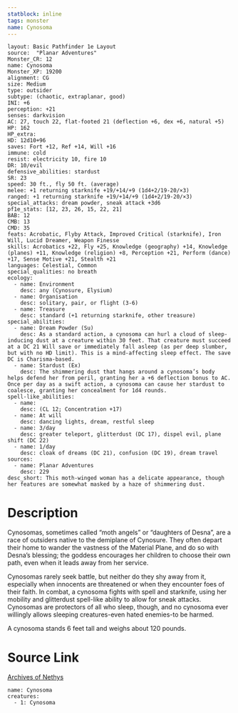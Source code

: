 ```yaml
---
statblock: inline
tags: monster
name: Cynosoma
---
```

```statblock
layout: Basic Pathfinder 1e Layout
source:  "Planar Adventures"
Monster_CR: 12
name: Cynosoma
Monster_XP: 19200
alignment: CG
size: Medium
type: outsider
subtype: (chaotic, extraplanar, good)
INI: +6
perception: +21
senses: darkvision
AC: 27, touch 22, flat-footed 21 (deflection +6, dex +6, natural +5)
HP: 162
HP_extra: 
HD: 12d10+96
saves: Fort +12, Ref +14, Will +16
immune: cold
resist: electricity 10, fire 10
DR: 10/evil
defensive_abilities: stardust
SR: 23
speed: 30 ft., fly 50 ft. (average)
melee: +1 returning starknife +19/+14/+9 (1d4+2/19-20/×3)
ranged: +1 returning starknife +19/+14/+9 (1d4+2/19-20/×3)
special_attacks: dream powder, sneak attack +3d6
pf1e_stats: [12, 23, 26, 15, 22, 21]
BAB: 12
CMB: 13
CMD: 35
feats: Acrobatic, Flyby Attack, Improved Critical (starknife), Iron Will, Lucid Dreamer, Weapon Finesse
skills: Acrobatics +22, Fly +25, Knowledge (geography) +14, Knowledge (planes) +11, Knowledge (religion) +8, Perception +21, Perform (dance) +17, Sense Motive +21, Stealth +21
languages: Celestial, Common
special_qualities: no breath
ecology:
  - name: Environment
    desc: any (Cynosure, Elysium)
  - name: Organisation
    desc: solitary, pair, or flight (3-6)
  - name: Treasure
    desc: standard (+1 returning starknife, other treasure)
special_abilities:
  - name: Dream Powder (Su)
    desc: As a standard action, a cynosoma can hurl a cloud of sleep-inducing dust at a creature within 30 feet. That creature must succeed at a DC 21 Will save or immediately fall asleep (as per deep slumber, but with no HD limit). This is a mind-affecting sleep effect. The save DC is Charisma-based.
  - name: Stardust (Ex)
    desc: The shimmering dust that hangs around a cynosoma’s body helps defend her from peril, granting her a +6 deflection bonus to AC. Once per day as a swift action, a cynosoma can cause her stardust to coalesce, granting her concealment for 1d4 rounds.
spell-like_abilities:
  - name:
    desc: (CL 12; Concentration +17)
  - name: At will
    desc: dancing lights, dream, restful sleep
  - name: 3/day
    desc: greater teleport, glitterdust (DC 17), dispel evil, plane shift (DC 22)
  - name: 1/day
    desc: cloak of dreams (DC 21), confusion (DC 19), dream travel
sources:
  - name: Planar Adventures
    desc: 229
desc_short: This moth-winged woman has a delicate appearance, though her features are somewhat masked by a haze of shimmering dust.
```
# Description
Cynosomas, sometimes called “moth angels” or “daughters of Desna”, are a race of outsiders native to the demiplane of Cynosure. They often depart their home to wander the vastness of the Material Plane, and do so with Desna’s blessing; the goddess encourages her children to choose their own path, even when it leads away from her service.

 Cynosomas rarely seek battle, but neither do they shy away from it, especially when innocents are threatened or when they encounter foes of their faith. In combat, a cynosoma fights with spell and starknife, using her mobility and glitterdust spell-like ability to allow for sneak attacks. Cynosomas are protectors of all who sleep, though, and no cynosoma ever willingly allows sleeping creatures-even hated enemies-to be harmed.

 A cynosoma stands 6 feet tall and weighs about 120 pounds.
# Source Link
[Archives of Nethys](https://aonprd.com/MonsterDisplay.aspx?ItemName=Cynosoma)
```encounter-table
name: Cynosoma
creatures:
  - 1: Cynosoma
```

